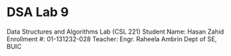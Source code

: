 # DSA Lab 9
Data Structures and Algorithms Lab (CSL 221) 
Student Name: Hasan Zahid 
Enrollment #: 01-131232-028 
Teacher: Engr. Raheela Ambrin 
Dept of SE, BUIC
